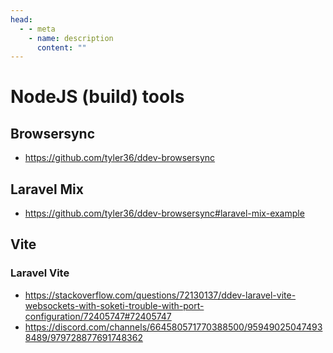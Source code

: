 ```yaml
---
head:
  - - meta
    - name: description
      content: ""
---
```


# NodeJS (build) tools

## Browsersync

- https://github.com/tyler36/ddev-browsersync

## Laravel Mix

- https://github.com/tyler36/ddev-browsersync#laravel-mix-example

## Vite

### Laravel Vite

- https://stackoverflow.com/questions/72130137/ddev-laravel-vite-websockets-with-soketi-trouble-with-port-configuration/72405747#72405747
- https://discord.com/channels/664580571770388500/959490250474938489/979728877691748362
